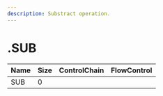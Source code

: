 ```yaml
---
description: Substract operation.
---
```


# .SUB

| Name | Size | ControlChain | FlowControl |
| :--- | :--- | :--- | :--- |
| SUB | 0 |  |  |

